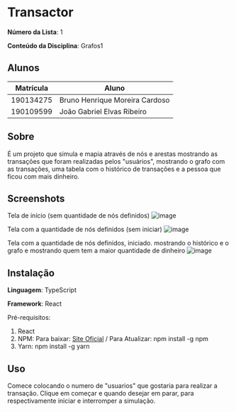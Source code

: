 # Transactor

**Número da Lista**: 1<br>

**Conteúdo da Disciplina**: Grafos1<br>

## Alunos

| Matrícula | Aluno                          |
| --------- | -----                          |
| 190134275 | Bruno Henrique Moreira Cardoso |
| 190109599 | João Gabriel Elvas Ribeiro     |

## Sobre

É um projeto que simula e mapia através de nós e arestas mostrando as transações que foram realizadas pelos "usuários", mostrando o grafo com as transações, uma tabela com o histórico de transações e a pessoa que ficou com mais dinheiro.

## Screenshots
Tela de início (sem quantidade de nós definidos)
![image](https://user-images.githubusercontent.com/71887485/235544877-bc7dc701-09ef-42c5-90d3-e54d162e2dd8.png)

Tela com a quantidade de nós definidos (sem iniciar)
![image](https://user-images.githubusercontent.com/71887485/235545063-cfa27300-e361-4e6f-997a-ae78ed891e74.png)

Tela com a quantidade de nós definidos, iniciado. mostrando o histórico e o grafo e mostrando quem tem a maior quantidade de dinheiro
![image](https://user-images.githubusercontent.com/71887485/235545202-112c5866-21c7-4abd-a40b-6b4ebd7a078f.png)



## Instalação

**Linguagem**: TypeScript<br>

**Framework**: React<br>

Pré-requisitos:
1. React
2. NPM: Para baixar: [Site Oficial]( https://nodejs.org/en) / Para Atualizar: npm install -g npm
3. Yarn: npm install -g yarn

## Uso

Comece colocando o numero de "usuarios" que gostaria para realizar a transação. Clique em começar e quando desejar em parar, para respectivamente iniciar e interromper a simulação.
